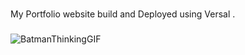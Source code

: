 ###

My Portfolio website build and Deployed using Versal . 

###

![BatmanThinkingGIF](https://github.com/user-attachments/assets/63202c1d-a2b0-4e6c-91e8-c4e33ded36dd)


